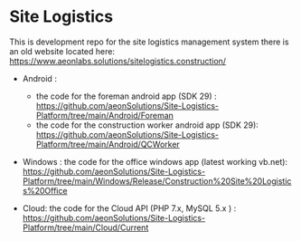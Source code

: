 # Site Logistics 
 This is development repo for the site logistics management system
there is an old website located here:
https://www.aeonlabs.solutions/sitelogistics.construction/

- Android : 
   - the code for the foreman android app (SDK 29) : 
 https://github.com/aeonSolutions/Site-Logistics-Platform/tree/main/Android/Foreman
   - the code for the construction worker android app (SDK 29):
   https://github.com/aeonSolutions/Site-Logistics-Platform/tree/main/Android/QCWorker
  
- Windows : the code for the office windows app (latest working vb.net): 
https://github.com/aeonSolutions/Site-Logistics-Platform/tree/main/Windows/Release/Construction%20Site%20Logistics%20Office

- Cloud: the code for the Cloud API (PHP 7.x, MySQL 5.x ) : 
https://github.com/aeonSolutions/Site-Logistics-Platform/tree/main/Cloud/Current
